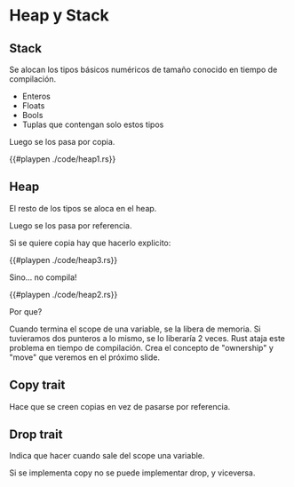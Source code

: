 # Heap y Stack

## Stack

Se alocan los tipos básicos numéricos de tamaño conocido en tiempo de compilación.

* Enteros
* Floats
* Bools
* Tuplas que contengan solo estos tipos

Luego se los pasa por copia.

{{#playpen ./code/heap1.rs}}

## Heap

El resto de los tipos se aloca en el heap.

Luego se los pasa por referencia.

Si se quiere copia hay que hacerlo explicito:

{{#playpen ./code/heap3.rs}}

Sino... no compila!

{{#playpen ./code/heap2.rs}}

Por que?

Cuando termina el scope de una variable, se la libera de memoria. Si tuvieramos dos punteros a lo mismo, se lo liberaría 2 veces. Rust ataja este problema en tiempo de compilación. Crea el concepto de "ownership" y "move" que veremos en el próximo slide.

## Copy trait

Hace que se creen copias en vez de pasarse por referencia.

## Drop trait

Indica que hacer cuando sale del scope una variable.

Si se implementa copy no se puede implementar drop, y viceversa.


